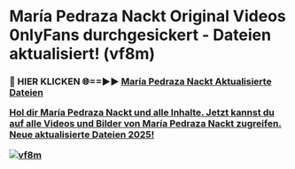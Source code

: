 # María Pedraza Nackt Original Videos 0nlyFans durchgesickert - Dateien aktualisiert! (vf8m)

<h3>🔴 HIER KLICKEN 🌐==►► <a href="https://tinyurl.com/h6vf6nb8" rel="nofollow">María Pedraza Nackt Aktualisierte Dateien

Hol dir María Pedraza Nackt und alle Inhalte. Jetzt kannst du auf alle Videos und Bilder von María Pedraza Nackt zugreifen. Neue aktualisierte Dateien 2025!

[![vf8m](https://i.imgur.com/sD4kR3V.gif)](https://tinyurl.com/h6vf6nb8)
